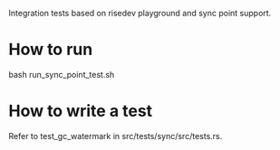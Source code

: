 Integration tests based on risedev playground and sync point support.

# How to run

bash run_sync_point_test.sh

# How to write a test

Refer to test_gc_watermark in src/tests/sync/src/tests.rs.